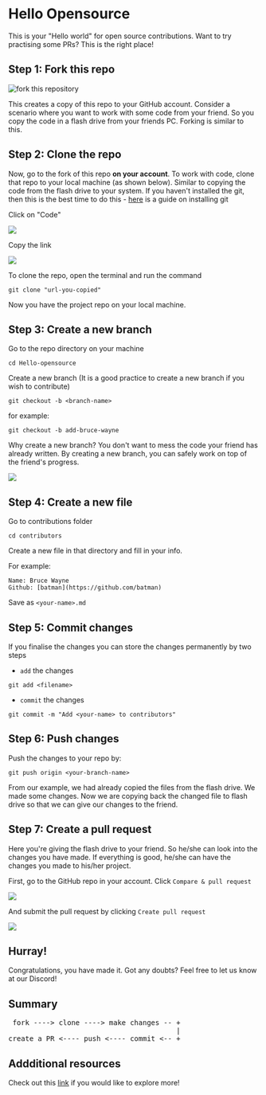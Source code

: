 # Hello Opensource 

This is your "Hello world" for open source contributions. Want to try practising some PRs? This is the right place!

## Step 1: Fork this repo

<img align="center" src="https://user-images.githubusercontent.com/59721339/92510135-ffa77680-f228-11ea-889f-d4a99eb873db.png" alt="fork this repository" />

This creates a copy of this repo to your GitHub account. Consider a scenario where you want to work with some code from your friend. So you copy the code in a flash drive from your friends PC. Forking is similar to this.

## Step 2: Clone the repo

Now, go to the fork of this repo **on your account**. To work with code, clone that repo to your local machine (as shown below). Similar to copying the code from the flash drive to your system. If you haven't installed the git, then this is the best time to do this - [here](https://git-scm.com/book/en/v2/Getting-Started-Installing-Git) is a guide on installing git

Click on "Code"

<img align="center" src="https://user-images.githubusercontent.com/59721339/92510454-7fcddc00-f229-11ea-9178-eb8cebfd34f7.png" />

Copy the link

<img align="center" src="https://user-images.githubusercontent.com/50027064/102229988-5ac8c380-3f12-11eb-97b7-6cd551129ff2.png" />

To clone the repo, open the terminal and run the command

```
git clone "url-you-copied"
```

Now you have the project repo on your local machine.

## Step 3: Create a new branch

 Go to the repo directory on your machine
 
 ```
 cd Hello-opensource
 ```
 
 Create a new branch (It is a good practice to create a new branch if you wish to contribute)
 
 ```
 git checkout -b <branch-name>
 ```
 
 for example:
 
 ```
 git checkout -b add-bruce-wayne
 ```
 
 Why create a new branch?
 You don't want to mess the code your friend has already written. By creating a new branch, you can safely work on top of the friend's progress. 
 
<img align="center" src="https://user-images.githubusercontent.com/59721339/92589146-bf430980-f2b7-11ea-9dc2-3581c1ea610c.png" />

## Step 4: Create a new file

Go to contributions folder
```
cd contributors
```

Create a new file in that directory and fill in your info.

For example:
```
Name: Bruce Wayne
Github: [batman](https://github.com/batman)
```
Save as `<your-name>.md`

## Step 5: Commit changes

 If you finalise the changes you can store the changes permanently by two steps
 
 - `add` the changes
 ```
 git add <filename>
 ```
 - `commit` the changes
 
 ```
 git commit -m "Add <your-name> to contributors"
 ```
 
## Step 6: Push changes

Push the changes to your repo by:

```
git push origin <your-branch-name>
```

From our example, we had already copied the files from the flash drive. We made some changes. Now we are copying back the changed file to flash drive so that we can give our changes to the friend.

## Step 7: Create a pull request

Here you're giving the flash drive to your friend. So he/she can look into the changes you have made. If everything is good, he/she can have the changes you made to his/her project.

First, go to the GitHub repo in your account. Click `Compare & pull request`

<img align="center" src="https://user-images.githubusercontent.com/59721339/92591860-46927c00-f2bc-11ea-98d1-3d1f56d76ec1.png"/> 

And submit the pull request by clicking `Create pull request`

<img align="center" src="https://user-images.githubusercontent.com/59721339/92592170-cc162c00-f2bc-11ea-9e40-ac4afc618c6d.png"/>

## Hurray!

 Congratulations, you have made it. Got any doubts? Feel free to let us know at our Discord!

## Summary 

<pre>
 fork ----> clone ----> make changes -- +
                                        | 
create a PR <---- push <---- commit <-- +
</pre>

## Addditional resources

Check out this [link](https://openhack.gitbook.io/openhack-20/resources#git-and-github) if you would like to explore more!
